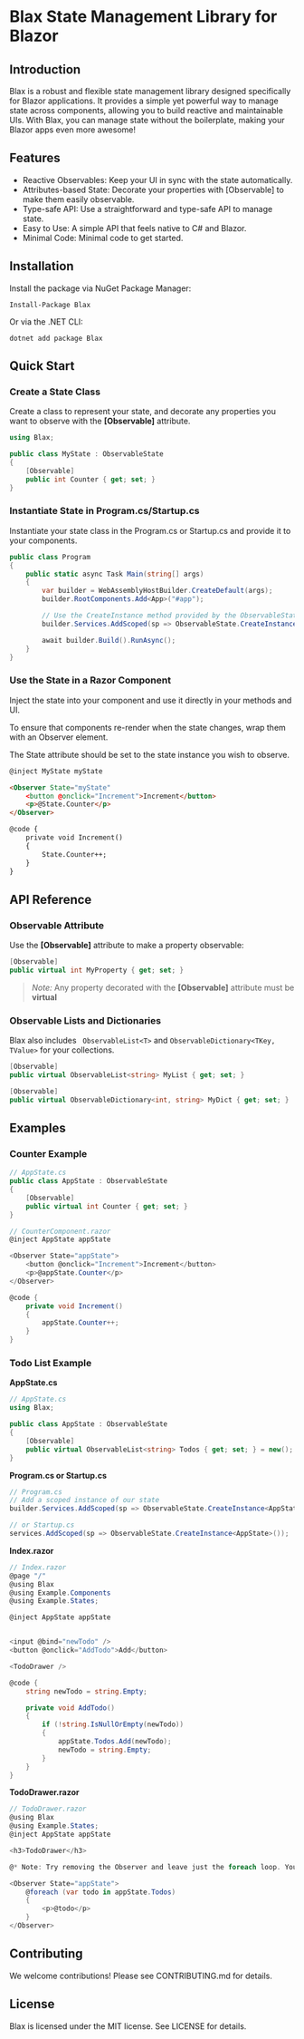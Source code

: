 # Blax State Management Library for Blazor

## Introduction

Blax is a robust and flexible state management library designed specifically for Blazor applications.
It provides a simple yet powerful way to manage state across components, allowing you to build reactive and maintainable UIs.
With Blax, you can manage state without the boilerplate, making your Blazor apps even more awesome!

## Features

- Reactive Observables: Keep your UI in sync with the state automatically.
- Attributes-based State: Decorate your properties with [Observable] to make them easily observable.
- Type-safe API: Use a straightforward and type-safe API to manage state.
- Easy to Use: A simple API that feels native to C# and Blazor.
- Minimal Code: Minimal code to get started.

## Installation

Install the package via NuGet Package Manager:

```
Install-Package Blax
```

Or via the .NET CLI:

```
dotnet add package Blax
```

## Quick Start

### Create a State Class

Create a class to represent your state, and decorate any properties you want to observe with the **[Observable]** attribute.

```cs
using Blax;

public class MyState : ObservableState
{
    [Observable]
    public int Counter { get; set; }
}

```

### Instantiate State in Program.cs/Startup.cs

Instantiate your state class in the Program.cs or Startup.cs and provide it to your components.

```cs
public class Program
{
    public static async Task Main(string[] args)
    {
        var builder = WebAssemblyHostBuilder.CreateDefault(args);
        builder.RootComponents.Add<App>("#app");

        // Use the CreateInstance method provided by the ObservableState class as shown below
        builder.Services.AddScoped(sp => ObservableState.CreateInstance<MyState>());

        await builder.Build().RunAsync();
    }
}
```

### Use the State in a Razor Component

Inject the state into your component and use it directly in your methods and UI.

To ensure that components re-render when the state changes, wrap them with an Observer element.

The State attribute should be set to the state instance you wish to observe.

```html
@inject MyState myState

<Observer State="myState"
    <button @onclick="Increment">Increment</button>
    <p>@State.Counter</p>
</Observer>

@code {
    private void Increment()
    {
        State.Counter++;
    }
}
```

## API Reference

### Observable Attribute

Use the **[Observable]** attribute to make a property observable:

```cs
[Observable]
public virtual int MyProperty { get; set; }
```

> _Note:_ Any property decorated with the **[Observable]** attribute must be **virtual**

### Observable Lists and Dictionaries

Blax also includes ` ObservableList<T>` and `ObservableDictionary<TKey, TValue>` for your collections.

```cs
[Observable]
public virtual ObservableList<string> MyList { get; set; }

[Observable]
public virtual ObservableDictionary<int, string> MyDict { get; set; }

```

## Examples

### Counter Example

```cs
// AppState.cs
public class AppState : ObservableState
{
    [Observable]
    public virtual int Counter { get; set; }
}

// CounterComponent.razor
@inject AppState appState

<Observer State="appState">
    <button @onclick="Increment">Increment</button>
    <p>@appState.Counter</p>
</Observer>

@code {
    private void Increment()
    {
        appState.Counter++;
    }
}

```

### Todo List Example

**AppState.cs**

```cs
// AppState.cs
using Blax;

public class AppState : ObservableState
{
    [Observable]
    public virtual ObservableList<string> Todos { get; set; } = new();
}
```

**Program.cs or Startup.cs**

```cs
// Program.cs
// Add a scoped instance of our state
builder.Services.AddScoped(sp => ObservableState.CreateInstance<AppState>());

// or Startup.cs
services.AddScoped(sp => ObservableState.CreateInstance<AppState>());
```

**Index.razor**

```cs
// Index.razor
@page "/"
@using Blax
@using Example.Components
@using Example.States;

@inject AppState appState


<input @bind="newTodo" />
<button @onclick="AddTodo">Add</button>

<TodoDrawer />

@code {
    string newTodo = string.Empty;

    private void AddTodo()
    {
        if (!string.IsNullOrEmpty(newTodo))
        {
            appState.Todos.Add(newTodo);
            newTodo = string.Empty;
        }
    }
}

```

**TodoDrawer.razor**

```cs
// TodoDrawer.razor
@using Blax
@using Example.States;
@inject AppState appState

<h3>TodoDrawer</h3>

@* Note: Try removing the Observer and leave just the foreach loop. You will notice that the newly-created todos are not displayed, because the page no longer updates automatically. *@

<Observer State="appState">
    @foreach (var todo in appState.Todos)
    {
        <p>@todo</p>
    }
</Observer>
```

## Contributing

We welcome contributions! Please see CONTRIBUTING.md for details.

## License

Blax is licensed under the MIT license. See LICENSE for details.
